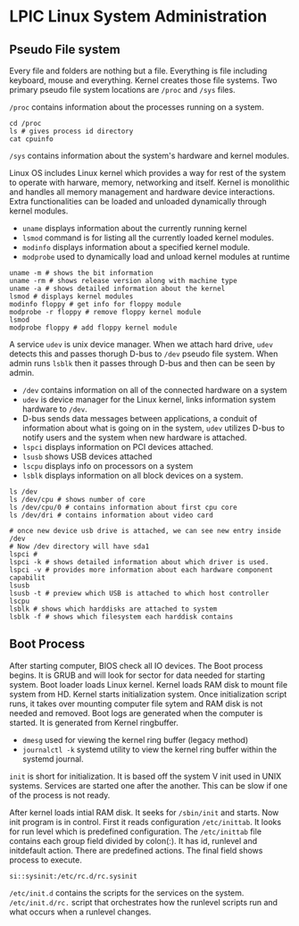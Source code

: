 # LPIC Linux System Administration

## Pseudo File system

Every file and folders are nothing but a file. Everything is file including keyboard, mouse and everything. Kernel creates those file systems. Two primary pseudo file system locations are `/proc` and `/sys` files.

`/proc` contains information about the processes running on a system.

```shell
cd /proc
ls # gives process id directory
cat cpuinfo
```

`/sys` contains information about the system's hardware and kernel modules.

Linux OS includes Linux kernel which provides a way for rest of the system to operate with harware, memory, networking and itself. Kernel is monolithic and handles all memory management and hardware device interactions. Extra functionalities can be loaded and unloaded dynamically through kernel modules.

- `uname` displays information about the currently running kernel
- `lsmod` command is for listing all the currently loaded kernel modules.
- `modinfo` displays information about a specified kernel module.
- `modprobe` used to dynamically load and unload kernel modules at runtime

```shell
uname -m # shows the bit information
uname -rm # shows release version along with machine type
uname -a # shows detailed information about the kernel
lsmod # displays kernel modules
modinfo floppy # get info for floppy module
modprobe -r floppy # remove floppy kernel module
lsmod
modprobe floppy # add floppy kernel module
```

A service `udev` is unix device manager. When we attach hard drive, `udev` detects this and passes thorugh D-bus to `/dev` pseudo file system. When admin runs `lsblk` then it passes through D-bus and then can be seen by admin.

- `/dev` contains information on all of the connected hardware on a system
- `udev` is device manager for the Linux kernel, links information system hardware to `/dev`.
- D-bus sends data messages between applications, a conduit of information about what is going on in the system, `udev` utilizes D-bus to notify users and the system when new hardware is attached.
- `lspci` displays information on PCI devices attached.
- `lsusb` shows USB devices attached
- `lscpu` displays info on processors on a system
- `lsblk` displays information on all block devices on a system.

```shell
ls /dev
ls /dev/cpu # shows number of core 
ls /dev/cpu/0 # contains information about first cpu core
ls /dev/dri # contains information about video card

# once new device usb drive is attached, we can see new entry inside /dev
# Now /dev directory will have sda1 
lspci # 
lspci -k # shows detailed information about which driver is used.
lspci -v # provides more information about each hardware component capabilit
lsusb
lsusb -t # preview which USB is attached to which host controller
lscpu 
lsblk # shows which harddisks are attached to system
lsblk -f # shows which filesystem each harddisk contains
```

## Boot Process

After starting computer, BIOS check all IO devices. The Boot process begins. It is GRUB and will look for sector for data needed for starting system. Boot loader loads Linux kernel. Kernel loads RAM disk to mount file system from HD. Kernel starts initialization system. Once initialization script runs, it takes over mounting computer file sytem and RAM disk is not needed and removed. Boot logs are generated when the computer is started. It is generated from Kernel ringbuffer.

- `dmesg` used for viewing the kernel ring buffer (legacy method)
- `journalctl -k` systemd utility to view the kernel ring buffer within the systemd journal.

`init` is short for initialization. It is based off the system V init used in UNIX systems. Services are started one after the another. This can be slow if one of the process is not ready.

After kernel loads intial RAM disk. It seeks for `/sbin/init` and starts. Now init program is in control. First it reads configuration `/etc/inittab`. It looks for run level which is predefined configuration. The `/etc/inittab` file contains each group field divided by colon(:). It has id, runlevel and initdefault action. There are predefined actions. The final field shows process to execute.

`si::sysinit:/etc/rc.d/rc.sysinit`

`/etc/init.d` contains the scripts for the services on the system.
`/etc/init.d/rc.` script that orchestrates how the runlevel scripts run and what occurs when a runlevel changes.